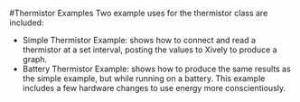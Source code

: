 #Thermistor Examples
Two example uses for the thermistor class are included:

* Simple Thermistor Example: shows how to connect and read a thermistor at a set interval, posting the values to Xively to produce a graph.
* Battery Thermistor Example: shows how to produce the same results as the simple example, but while running on a battery. This example includes a few hardware changes to use energy more conscientiously.

